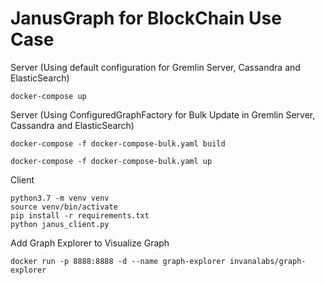 # JanusGraph for BlockChain Use Case

Server (Using default configuration for Gremlin Server, Cassandra and ElasticSearch)

```
docker-compose up
```

Server (Using ConfiguredGraphFactory for Bulk Update in Gremlin Server, Cassandra and ElasticSearch)

```
docker-compose -f docker-compose-bulk.yaml build

docker-compose -f docker-compose-bulk.yaml up
```

Client

```
python3.7 -m venv venv
source venv/bin/activate
pip install -r requirements.txt
python janus_client.py
```

Add Graph Explorer to Visualize Graph

```
docker run -p 8888:8888 -d --name graph-explorer invanalabs/graph-explorer
```
